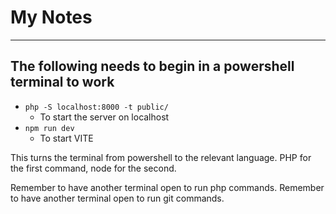 # My Notes

---

## The following needs to begin in a powershell terminal to work

* `php -S localhost:8000 -t public/`
  * To start the server on localhost
* `npm run dev`
  * To start VITE

This turns the terminal from powershell to the relevant language. PHP for the first command, node for the second.

Remember to have another terminal open to run php commands.
Remember to have another terminal open to run git commands.
